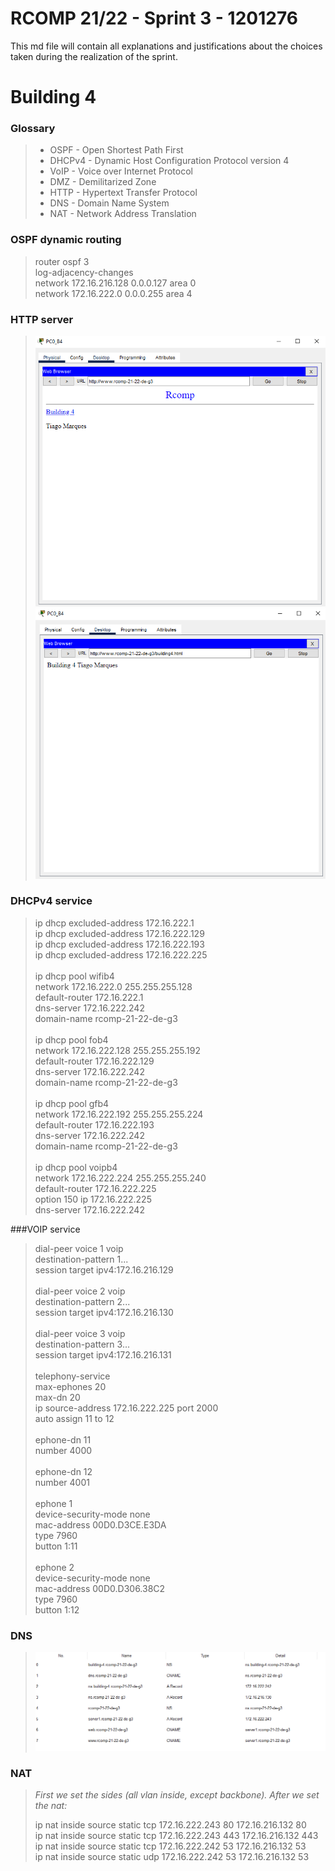 RCOMP 21/22 - Sprint 3 - 1201276
===========================================
This md file will contain all explanations and justifications about the choices taken during the realization of the sprint.
# Building 4
### Glossary
> * OSPF - Open Shortest Path First
> * DHCPv4 - Dynamic Host Configuration Protocol version 4
> * VoIP - Voice over Internet Protocol
> * DMZ - Demilitarized Zone
> * HTTP - Hypertext Transfer Protocol
> * DNS - Domain Name System
> * NAT - Network Address Translation

### OSPF dynamic routing
> router ospf 3<br>
> log-adjacency-changes<br>
> network 172.16.216.128 0.0.0.127 area 0<br>
> network 172.16.222.0 0.0.0.255 area 4<br>

### HTTP server

> ![site1](Figures/html1.png)
> ![site2](Figures/html2.png)

### DHCPv4 service
> ip dhcp excluded-address 172.16.222.1<br>
> ip dhcp excluded-address 172.16.222.129<br>
> ip dhcp excluded-address 172.16.222.193<br>
> ip dhcp excluded-address 172.16.222.225<br>
><br>
> ip dhcp pool wifib4<br>
> network 172.16.222.0 255.255.255.128<br>
> default-router 172.16.222.1<br>
> dns-server 172.16.222.242<br>
> domain-name rcomp-21-22-de-g3<br>
><br>
> ip dhcp pool fob4<br>
> network 172.16.222.128 255.255.255.192<br>
> default-router 172.16.222.129<br>
> dns-server 172.16.222.242<br>
> domain-name rcomp-21-22-de-g3<br>
> <br>
> ip dhcp pool gfb4<br>
> network 172.16.222.192 255.255.255.224<br>
> default-router 172.16.222.193<br>
> dns-server 172.16.222.242<br>
> domain-name rcomp-21-22-de-g3<br>
> <br>
> ip dhcp pool voipb4<br>
> network 172.16.222.224 255.255.255.240<br>
> default-router 172.16.222.225<br>
> option 150 ip 172.16.222.225<br>
> dns-server 172.16.222.242<br>

###VOIP service
> dial-peer voice 1 voip<br>
> destination-pattern 1...<br>
> session target ipv4:172.16.216.129<br>
><br>
> dial-peer voice 2 voip<br>
> destination-pattern 2...<br>
> session target ipv4:172.16.216.130<br>
><br>
> dial-peer voice 3 voip<br>
> destination-pattern 3...<br>
> session target ipv4:172.16.216.131<br>
><br>
> telephony-service<br>
> max-ephones 20<br>
> max-dn 20<br>
> ip source-address 172.16.222.225 port 2000<br>
> auto assign 11 to 12<br>
><br>
> ephone-dn 11<br>
> number 4000<br>
><br>
> ephone-dn 12<br>
> number 4001<br>
><br>
> ephone 1<br>
> device-security-mode none<br>
> mac-address 00D0.D3CE.E3DA<br>
> type 7960<br>
> button 1:11<br>
><br>
> ephone 2<br>
> device-security-mode none<br>
> mac-address 00D0.D306.38C2<br>
> type 7960<br>
> button 1:12<br>

### DNS

> ![DNS](Figures/dns.png)

### NAT
> *First we set the sides (all vlan inside, except backbone). After we set the nat:*<br>
> 
> ip nat inside source static tcp 172.16.222.243 80 172.16.216.132 80 <br>
> ip nat inside source static tcp 172.16.222.243 443 172.16.216.132 443 <br>
> ip nat inside source static tcp 172.16.222.242 53 172.16.216.132 53 <br>
> ip nat inside source static udp 172.16.222.242 53 172.16.216.132 53<br>
 
 
 
